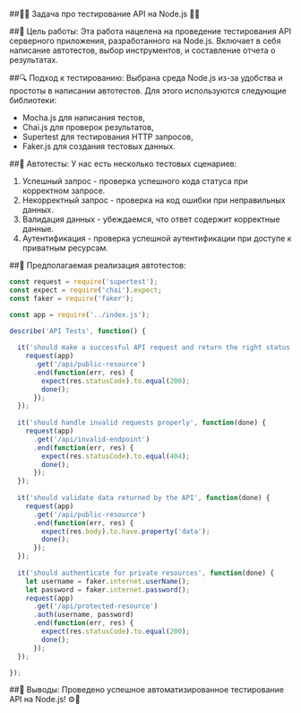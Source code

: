##👩‍💻 Задача про тестирование API на Node.js 👨‍💻

##🎯 Цель работы:
Эта работа нацелена на проведение тестирования API серверного приложения, разработанного на Node.js. Включает в себя написание автотестов, выбор инструментов, и составление отчета о результатах.

##🔍 Подход к тестированию:
Выбрана среда Node.js из-за удобства и простоты в написании автотестов. Для этого используются следующие библиотеки:
- Mocha.js для написания тестов,
- Chai.js для проверок результатов,
- Supertest для тестирования HTTP запросов,
- Faker.js для создания тестовых данных.

##🧪 Автотесты:
У нас есть несколько тестовых сценариев:
1. Успешный запрос - проверка успешного кода статуса при корректном запросе.
2. Некорректный запрос - проверка на код ошибки при неправильных данных.
3. Валидация данных - убеждаемся, что ответ содержит корректные данные.
4. Аутентификация - проверка успешной аутентификации при доступе к приватным ресурсам.

##🧪 Предполагаемая реализация автотестов:
```javascript
const request = require('supertest');
const expect = require('chai').expect;
const faker = require('faker');

const app = require('../index.js');

describe('API Tests', function() {
  
  it('should make a successful API request and return the right status code', function(done) {
    request(app)
      .get('/api/public-resource')
      .end(function(err, res) {
        expect(res.statusCode).to.equal(200);
        done();
      });
  });
  
  it('should handle invalid requests properly', function(done) {
    request(app)
      .get('/api/invalid-endpoint')
      .end(function(err, res) {
        expect(res.statusCode).to.equal(404);
        done();
      });
  });
  
  it('should validate data returned by the API', function(done) {
    request(app)
      .get('/api/public-resource')
      .end(function(err, res) {
        expect(res.body).to.have.property('data');
        done();
      });
  });
  
  it('should authenticate for private resources', function(done) {
    let username = faker.internet.userName();
    let password = faker.internet.password();
    request(app)
      .get('/api/protected-resource')
      .auth(username, password)
      .end(function(err, res) {
        expect(res.statusCode).to.equal(200);
        done();
      });
  });

});
```

##🚀 Выводы:
Проведено успешное автоматизированное тестирование API на Node.js! ⚙️🔬
